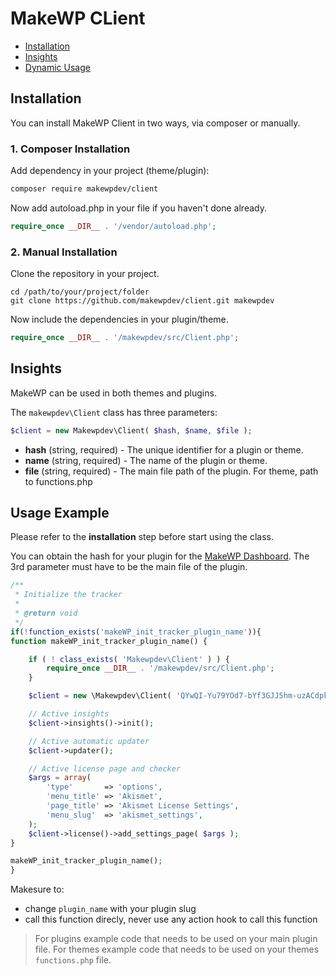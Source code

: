 # MakeWP CLient
 - [Installation](#installation)
 - [Insights](#insights)
 - [Dynamic Usage](#usage)
 
 ## Installation
  You can install MakeWP Client in two ways, via composer or manually.
 
### 1. Composer Installation
 Add dependency in your project (theme/plugin):
```bash 
composer require makewpdev/client
```
Now add autoload.php in your file if you haven't done already.
```php
require_once __DIR__ . '/vendor/autoload.php';
```

### 2. Manual Installation
Clone the repository in your project.

```
cd /path/to/your/project/folder
git clone https://github.com/makewpdev/client.git makewpdev
```

Now include the dependencies in your plugin/theme.
```php
require_once __DIR__ . '/makewpdev/src/Client.php';
```

## Insights
MakeWP can be used in both themes and plugins.

The `makewpdev\Client` class has three parameters:
```php
$client = new Makewpdev\Client( $hash, $name, $file );
```
- **hash** (string, required) - The unique identifier for a plugin or theme.
- **name** (string, required) - The name of the plugin or theme.
- **file** (string, required) - The main file path of the plugin. For theme, path to functions.php

## Usage Example
Please refer to the **installation** step before start using the class.

You can obtain the hash for your plugin for the [MakeWP Dashboard](https://dashboard.makewp.dev). The 3rd parameter must have to be the main file of the plugin.

```php
/**
 * Initialize the tracker
 *
 * @return void
 */
if(!function_exists('makeWP_init_tracker_plugin_name')){
function makeWP_init_tracker_plugin_name() {

    if ( ! class_exists( 'Makewpdev\Client' ) ) {
        require_once __DIR__ . '/makewpdev/src/Client.php';
    }

    $client = new \Makewpdev\Client( 'QYwQI-Yu79YOd7-bYf3GJJ5hm-uzACdpk-O88JP6', 'Akismet', __FILE__ );

    // Active insights
    $client->insights()->init();

    // Active automatic updater
    $client->updater();

    // Active license page and checker
    $args = array(
        'type'       => 'options',
        'menu_title' => 'Akismet',
        'page_title' => 'Akismet License Settings',
        'menu_slug'  => 'akismet_settings',
    );
    $client->license()->add_settings_page( $args );
}

makeWP_init_tracker_plugin_name();
}

```

Makesure to:
- change `plugin_name` with your plugin slug
- call this function direcly, never use any action hook to call this function

> For plugins example code that needs to be used on your main plugin file.
> For themes example code that needs to be used on your themes `functions.php` file.
